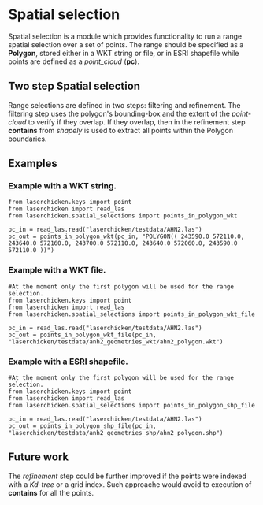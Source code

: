 # Spatial selection

Spatial selection is a module which provides functionality to run a range spatial selection over a set of points. The range should be specified as a **Polygon**, stored either in a WKT string or file, or in ESRI shapefile while points are defined as a *point_cloud* (**pc**).

## Two step Spatial selection

Range selections are defined in two steps: filtering and refinement. The filtering step uses the polygon's bounding-box and the extent of the *point-cloud* to verify if they overlap. If they overlap, then in the refinement step **contains** from *shapely* is used to extract all points within the Polygon boundaries. 

## Examples

### Example with a WKT string.
```
from laserchicken.keys import point
from laserchicken import read_las
from laserchicken.spatial_selections import points_in_polygon_wkt

pc_in = read_las.read("laserchicken/testdata/AHN2.las")
pc_out = points_in_polygon_wkt(pc_in, "POLYGON(( 243590.0 572110.0, 243640.0 572160.0, 243700.0 572110.0, 243640.0 572060.0, 243590.0 572110.0 ))")
```

### Example with a WKT file.
```
#At the moment only the first polygon will be used for the range selection.
from laserchicken.keys import point
from laserchicken import read_las
from laserchicken.spatial_selections import points_in_polygon_wkt_file

pc_in = read_las.read("laserchicken/testdata/AHN2.las")
pc_out = points_in_polygon_wkt_file(pc_in, "laserchicken/testdata/anh2_geometries_wkt/ahn2_polygon.wkt")
```

### Example with a ESRI shapefile.
```
#At the moment only the first polygon will be used for the range selection.
from laserchicken.keys import point
from laserchicken import read_las
from laserchicken.spatial_selections import points_in_polygon_shp_file

pc_in = read_las.read("laserchicken/testdata/AHN2.las")
pc_out = points_in_polygon_shp_file(pc_in, "laserchicken/testdata/anh2_geometries_shp/ahn2_polygon.shp")
```

## Future work
The *refinement* step could be further improved if the points were indexed with a *Kd-tree* or a grid index. Such approache would avoid to execution of **contains** for all the points.
